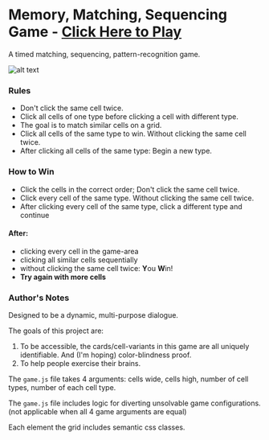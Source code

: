 # Memory, Matching, Sequencing Game - [Click Here to Play](http://dabzo.com/memory-game)
A timed matching, sequencing, pattern-recognition game.

![alt text](http://dabzo.com/memory-game/memory-game-screenshot.png "Memory Game")

### Rules

 - Don't click the same cell twice.
 - Click all cells of one type before clicking a cell with different type.
 - The goal is to match similar cells on a grid.
 - Click all cells of the same type to win. Without clicking the same cell twice.
 - After clicking all cells of the same type: Begin a new type.

### How to Win

 - Click the cells in the correct order; Don't click the same cell twice.
 - Click every cell of the same type. Without clicking the same cell twice.
 - After clicking every cell of the same type, click a different type and continue

#### After:
 - clicking every cell in the game-area
 - clicking all similar cells sequentially
 - without clicking the same cell twice: **Y**ou **W**in!
 - **Try again with more cells**

### Author's Notes

Designed to be a dynamic, multi-purpose dialogue.

The goals of this project are:

1. To be accessible, the cards/cell-variants in this game are all uniquely identifiable. And (I'm hoping) color-blindness proof.
2. To help people exercise their brains.

The `game.js` file takes 4 arguments: cells wide, cells high, number of cell types, number of each cell type.

The `game.js` file includes logic for diverting unsolvable game configurations. (not applicable when all 4 game arguments are equal)

Each element the grid includes semantic css classes.

